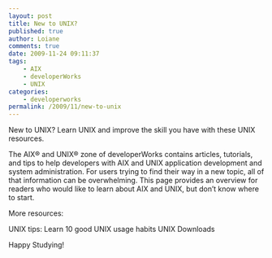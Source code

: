 ```yaml
---
layout: post
title: New to UNIX?
published: true
author: Loiane
comments: true
date: 2009-11-24 09:11:37
tags:
    - AIX
    - developerWorks
    - UNIX
categories:
    - developerworks
permalink: /2009/11/new-to-unix
---
```


  New to UNIX? Learn UNIX and improve the skill you have with these UNIX resources.



  The AIX® and UNIX® zone of developerWorks contains articles, tutorials, and tips to help developers with AIX and UNIX application development and system administration. For users trying to find their way in a new topic, all of that information can be overwhelming. This page provides an overview for readers who would like to learn about AIX and UNIX, but don&#8217;t know where to start.



  More resources:



  UNIX tips: Learn 10 good UNIX usage habits  UNIX Downloads



  Happy Studying!
